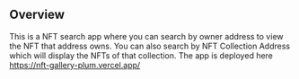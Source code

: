 ## Overview
This is a NFT search app where you can search by owner address to view the NFT that address owns. You can also search by NFT Collection Address which will display the NFTs of that collection. The app is deployed here https://nft-gallery-plum.vercel.app/
